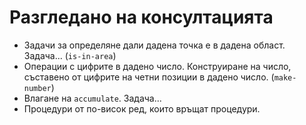 Разгледано на консултацията
===========================

* Задачи за определяне дали дадена точка е в дадена област. Задача... (`is-in-area`)
* Операции с цифрите в дадено число. Конструиране на число, съставено от цифрите на четни позиции в дадено число. (`make-number`)
* Влагане на `accumulate`. Задача...
* Процедури от по-висок ред, които връщат процедури.